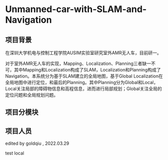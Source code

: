 # Unmanned-car-with-SLAM-and-Navigation
## 项目背景

在深圳大学机电与控制工程学院AUSIM实验室研究室外AMR无人车，目前研一。

对于室外AMR无人车的实现，Mapping、Localization、Planning三者缺一不可，其中Mapping和Localization构成了SLAM，Localization和Planning构成了Navigation。本系统分为基于SLAM建立的全局地图，基于Global Localization在全局地图中进行定位，和最后的Planning。其中Planning分为Global和Local，Local关注局部的障碍物信息和高程信息，进而进行局部规划；Global关注全局的定位问题和全局规划问题。

## 项目分模块



## 项目人员



edited by goldqiu , 2022.03.29



test local